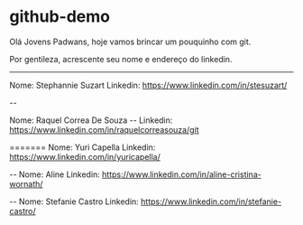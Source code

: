 # github-demo

Olá Jovens Padwans, hoje vamos brincar um pouquinho com git.

Por gentileza, acrescente seu nome e endereço do linkedin.

-------
Nome: Stephannie Suzart
Linkedin: https://www.linkedin.com/in/stesuzart/

--

Nome: Raquel Correa De Souza --
Linkedin: https://www.linkedin.com/in/raquelcorreasouza/git

=======
Nome: Yuri Capella
Linkedin: https://www.linkedin.com/in/yuricapella/

--
Nome: Aline
Linkedin: https://www.linkedin.com/in/aline-cristina-wornath/

--
Nome: Stefanie Castro
Linkedin: https://www.linkedin.com/in/stefanie-castro/

